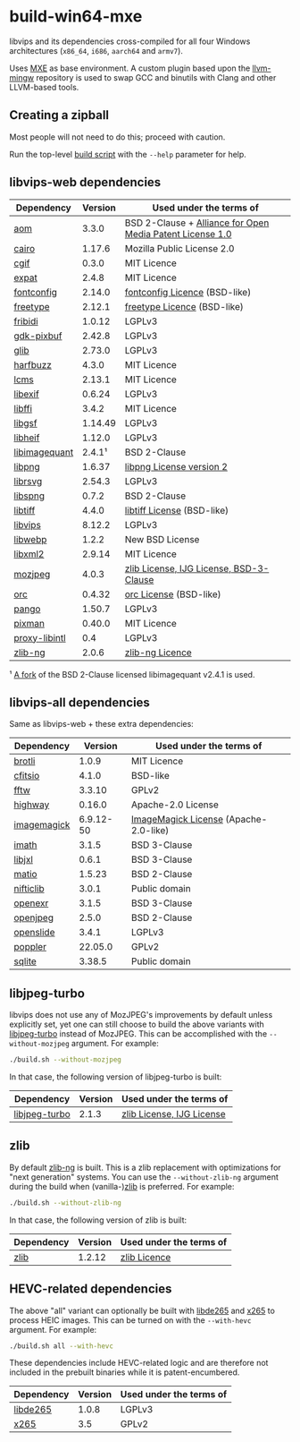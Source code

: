 # build-win64-mxe

libvips and its dependencies cross-compiled for all four Windows architectures (`x86_64`, `i686`,
`aarch64` and `armv7`).

Uses [MXE](https://github.com/mxe/mxe) as base environment. A custom plugin based upon the
[llvm-mingw](https://github.com/mstorsjo/llvm-mingw) repository is used to swap GCC and binutils
with Clang and other LLVM-based tools.

## Creating a zipball

Most people will not need to do this; proceed with caution.

Run the top-level [build script](build.sh) with the `--help` parameter for help.

## libvips-web dependencies

| Dependency      | Version   | Used under the terms of                                      |
|-----------------|-----------|--------------------------------------------------------------|
| [aom]           | 3.3.0     | BSD 2-Clause + [Alliance for Open Media Patent License 1.0]  |
| [cairo]         | 1.17.6    | Mozilla Public License 2.0                                   |
| [cgif]          | 0.3.0     | MIT Licence                                                  |
| [expat]         | 2.4.8     | MIT Licence                                                  |
| [fontconfig]    | 2.14.0    | [fontconfig Licence] (BSD-like)                              |
| [freetype]      | 2.12.1    | [freetype Licence] (BSD-like)                                |
| [fribidi]       | 1.0.12    | LGPLv3                                                       |
| [gdk-pixbuf]    | 2.42.8    | LGPLv3                                                       |
| [glib]          | 2.73.0    | LGPLv3                                                       |
| [harfbuzz]      | 4.3.0     | MIT Licence                                                  |
| [lcms]          | 2.13.1    | MIT Licence                                                  |
| [libexif]       | 0.6.24    | LGPLv3                                                       |
| [libffi]        | 3.4.2     | MIT Licence                                                  |
| [libgsf]        | 1.14.49   | LGPLv3                                                       |
| [libheif]       | 1.12.0    | LGPLv3                                                       |
| [libimagequant] | 2.4.1¹    | BSD 2-Clause                                                 |
| [libpng]        | 1.6.37    | [libpng License version 2]                                   |
| [librsvg]       | 2.54.3    | LGPLv3                                                       |
| [libspng]       | 0.7.2     | BSD 2-Clause                                                 |
| [libtiff]       | 4.4.0     | [libtiff License] (BSD-like)                                 |
| [libvips]       | 8.12.2    | LGPLv3                                                       |
| [libwebp]       | 1.2.2     | New BSD License                                              |
| [libxml2]       | 2.9.14    | MIT Licence                                                  |
| [mozjpeg]       | 4.0.3     | [zlib License, IJG License, BSD-3-Clause]                    |
| [orc]           | 0.4.32    | [orc License] (BSD-like)                                     |
| [pango]         | 1.50.7    | LGPLv3                                                       |
| [pixman]        | 0.40.0    | MIT Licence                                                  |
| [proxy-libintl] | 0.4       | LGPLv3                                                       |
| [zlib-ng]       | 2.0.6     | [zlib-ng Licence]                                            |

¹ [A fork](https://github.com/lovell/libimagequant) of the BSD 2-Clause licensed libimagequant v2.4.1 is used.  

[aom]: https://aomedia.googlesource.com/aom/
[Alliance for Open Media Patent License 1.0]: https://aomedia.org/license/patent-license/
[cairo]: https://gitlab.freedesktop.org/cairo/cairo
[cgif]: https://github.com/dloebl/cgif
[expat]: https://github.com/libexpat/libexpat
[fontconfig]: https://gitlab.freedesktop.org/fontconfig/fontconfig
[fontconfig Licence]: https://gitlab.freedesktop.org/fontconfig/fontconfig/blob/master/COPYING
[freetype]: https://gitlab.freedesktop.org/freetype/freetype
[freetype Licence]: https://gitlab.freedesktop.org/freetype/freetype/blob/master/docs/FTL.TXT
[fribidi]: https://github.com/fribidi/fribidi
[gdk-pixbuf]: https://gitlab.gnome.org/GNOME/gdk-pixbuf
[glib]: https://gitlab.gnome.org/GNOME/glib
[harfbuzz]: https://github.com/harfbuzz/harfbuzz
[lcms]: https://github.com/mm2/Little-CMS
[libexif]: https://github.com/libexif/libexif
[libffi]: https://github.com/libffi/libffi
[libgsf]: https://gitlab.gnome.org/GNOME/libgsf
[libheif]: https://github.com/strukturag/libheif
[libimagequant]: https://github.com/lovell/libimagequant
[libpng]: https://github.com/glennrp/libpng
[libpng License version 2]: https://github.com/glennrp/libpng/blob/master/LICENSE
[librsvg]: https://gitlab.gnome.org/GNOME/librsvg
[libspng]: https://github.com/randy408/libspng
[libtiff]: https://gitlab.com/libtiff/libtiff
[libtiff License]: https://libtiff.gitlab.io/libtiff/misc.html
[libvips]: https://github.com/libvips/libvips
[libwebp]: https://github.com/webmproject/libwebp
[libxml2]: https://gitlab.gnome.org/GNOME/libxml2
[mozjpeg]: https://github.com/mozilla/mozjpeg
[zlib License, IJG License, BSD-3-Clause]: https://github.com/mozilla/mozjpeg/blob/master/LICENSE.md
[orc]: https://gitlab.freedesktop.org/gstreamer/orc
[orc License]: https://gitlab.freedesktop.org/gstreamer/orc/blob/master/COPYING
[pango]: https://gitlab.gnome.org/GNOME/pango
[pixman]: https://gitlab.freedesktop.org/pixman/pixman
[proxy-libintl]: https://github.com/frida/proxy-libintl
[zlib-ng]: https://github.com/zlib-ng/zlib-ng
[zlib-ng Licence]: https://github.com/zlib-ng/zlib-ng/blob/develop/LICENSE.md

## libvips-all dependencies

Same as libvips-web + these extra dependencies:

| Dependency      | Version   | Used under the terms of                                      |
|-----------------|-----------|--------------------------------------------------------------|
| [brotli]        | 1.0.9     | MIT Licence                                                  |
| [cfitsio]       | 4.1.0     | BSD-like                                                     |
| [fftw]          | 3.3.10    | GPLv2                                                        |
| [highway]       | 0.16.0    | Apache-2.0 License                                           |
| [imagemagick]   | 6.9.12-50 | [ImageMagick License] (Apache-2.0-like)                      |
| [imath]         | 3.1.5     | BSD 3-Clause                                                 |
| [libjxl]        | 0.6.1     | BSD 3-Clause                                                 |
| [matio]         | 1.5.23    | BSD 2-Clause                                                 |
| [nifticlib]     | 3.0.1     | Public domain                                                |
| [openexr]       | 3.1.5     | BSD 3-Clause                                                 |
| [openjpeg]      | 2.5.0     | BSD 2-Clause                                                 |
| [openslide]     | 3.4.1     | LGPLv3                                                       |
| [poppler]       | 22.05.0   | GPLv2                                                        |
| [sqlite]        | 3.38.5    | Public domain                                                |

[brotli]: https://github.com/google/brotli
[cfitsio]: https://heasarc.gsfc.nasa.gov/fitsio/
[fftw]: https://github.com/FFTW/fftw3
[highway]: https://github.com/google/highway
[imagemagick]: https://github.com/ImageMagick/ImageMagick6
[ImageMagick License]: https://imagemagick.org/script/license.php
[imath]: https://github.com/AcademySoftwareFoundation/Imath
[libjxl]: https://github.com/libjxl/libjxl
[matio]: https://github.com/tbeu/matio
[nifticlib]: https://github.com/NIFTI-Imaging/nifti_clib
[openexr]: https://github.com/AcademySoftwareFoundation/openexr
[openjpeg]: https://github.com/uclouvain/openjpeg
[openslide]: https://github.com/openslide/openslide
[poppler]: https://gitlab.freedesktop.org/poppler/poppler
[sqlite]: https://sqlite.org/

## libjpeg-turbo

libvips does not use any of MozJPEG's improvements by default unless explicitly set,
yet one can still choose to build the above variants with [libjpeg-turbo] instead of
MozJPEG. This can be accomplished with the `--without-mozjpeg` argument. For example:

```bash
./build.sh --without-mozjpeg
```

In that case, the following version of libjpeg-turbo is built:

| Dependency      | Version   | Used under the terms of                                      |
|-----------------|-----------|--------------------------------------------------------------|
| [libjpeg-turbo] | 2.1.3     | [zlib License, IJG License]                                  |

[libjpeg-turbo]: https://github.com/libjpeg-turbo/libjpeg-turbo
[zlib License, IJG License]: https://github.com/libjpeg-turbo/libjpeg-turbo/blob/master/LICENSE.md

## zlib

By default [zlib-ng] is built. This is a zlib replacement with optimizations for
"next generation" systems. You can use the `--without-zlib-ng` argument during the
build when (vanilla-)[zlib] is preferred. For example:

```bash
./build.sh --without-zlib-ng
```

In that case, the following version of zlib is built:

| Dependency      | Version   | Used under the terms of                                      |
|-----------------|-----------|--------------------------------------------------------------|
| [zlib]          | 1.2.12    | [zlib Licence]                                               |

[zlib]: https://zlib.net/
[zlib Licence]: https://github.com/madler/zlib/blob/master/zlib.h

## HEVC-related dependencies

The above "all" variant can optionally be built with [libde265] and [x265] to process
HEIC images. This can be turned on with the `--with-hevc` argument. For example:

```bash
./build.sh all --with-hevc
```

These dependencies include HEVC-related logic and are therefore not included in the
prebuilt binaries while it is patent-encumbered.

| Dependency      | Version   | Used under the terms of                                      |
|-----------------|-----------|--------------------------------------------------------------|
| [libde265]      | 1.0.8     | LGPLv3                                                       |
| [x265]          | 3.5       | GPLv2                                                        |

[libde265]: https://github.com/strukturag/libde265
[x265]: https://bitbucket.org/multicoreware/x265_git/wiki/Home
